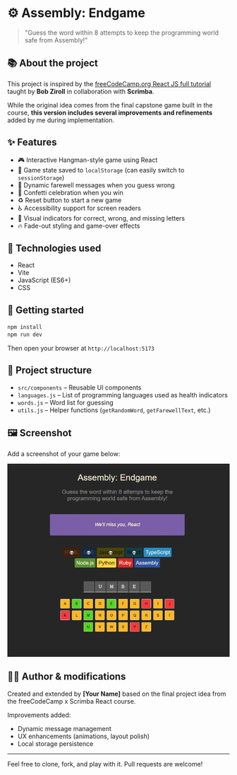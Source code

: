 # ⚙️ Assembly: Endgame

> "Guess the word within 8 attempts to keep the programming world safe from Assembly!"

## 📚 About the project

This project is inspired by the [freeCodeCamp.org React JS full tutorial](https://youtu.be/bMknfKXIFA8) taught by **Bob Ziroll** in collaboration with **Scrimba**.

While the original idea comes from the final capstone game built in the course, **this version includes several improvements and refinements** added by me during implementation.

## ✨ Features

- 🎮 Interactive Hangman-style game using React
- 💾 Game state saved to `localStorage` (can easily switch to `sessionStorage`)
- 💬 Dynamic farewell messages when you guess wrong
- 🎉 Confetti celebration when you win
- ♻️ Reset button to start a new game
- ♿ Accessibility support for screen readers
- 🧠 Visual indicators for correct, wrong, and missing letters
- 🔥 Fade-out styling and game-over effects

## 🧩 Technologies used

- React
- Vite
- JavaScript (ES6+)
- CSS

## 🚀 Getting started

```bash
npm install
npm run dev
```

Then open your browser at `http://localhost:5173`

## 📁 Project structure

- `src/components` – Reusable UI components
- `languages.js` – List of programming languages used as health indicators
- `words.js` – Word list for guessing
- `utils.js` – Helper functions (`getRandomWord`, `getFarewellText`, etc.)

## 🖼 Screenshot

Add a screenshot of your game below:

![Assembly Endgame Screenshot](./screenshot.png)

## 🙋‍♂️ Author & modifications

Created and extended by **[Your Name]** based on the final project idea from the freeCodeCamp x Scrimba React course.

Improvements added:
- Dynamic message management
- UX enhancements (animations, layout polish)
- Local storage persistence

---

Feel free to clone, fork, and play with it. Pull requests are welcome!